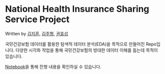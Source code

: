 # National Health Insurance Sharing Service Project

Written by [김지훈](https://github.com/jihoon1990), [김주형](https://github.com/yolo0220), [권효섭](https://github.com/hyosuep-kwon)

국민건강보험 데이터를 활용한 탐색적 데이터 분석(EDA)을 목적으로 만들어진 Repo입니다. 다양한 시각화 작업을 통해 국민건강보험의 방대한 데이터 이해를 돕는데 목적이 있습니다.

[Notebook](https://github.com/jihoon1990/National_Health_Insurance_Sharing_Service_Project/blob/master/Exploratory_Data_Analysis.ipynb)을 통해 진행 내용을 확인하실 수 있습니다.

